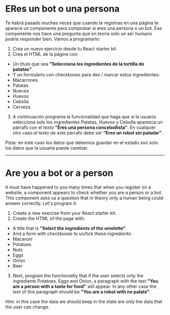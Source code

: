 # ERes un bot o una persona

Te habrá pasado muchas veces que cuando te registras en una página te aparece un componente para comprobar si eres una persona o un bot. Ese componente nos hace una pregunta que en teoría solo un ser humano podría responder bien. Vamos a programarlo:

1. Crea un nuevo ejercicio desde tu React starter kit.
2. Crea el HTML de la página con:

- Un título que sea **"Selecciona los ingredientes de la tortilla de patatas"**.
- Y un formulario con checkboxes para des / marcar estos ingredientes:
- Macarrones
- Patatas
- Nueces
- Huevos
- Cebolla
- Cerveza

3. A continuación programa la funcionalidad que haga que si la usuaria selecciona solo los ingredientes Patatas, Huevos y Cebolla aparezca un párrafo con el texto **"Eres una persona concebollista"**. En cualquier otro caso el texto de este párrafo debe ser **"Eres un robot sin paladar"**.

Pista: en este caso los datos que debemos guardar en el estado son solo los datos que la usuaria puede cambiar.

---

# Are you a bot or a person

It must have happened to you many times that when you register on a website, a component appears to check whether you are a person or a bot. This component asks us a question that in theory only a human being could answer correctly. Let's program it:

1. Create a new exercise from your React starter kit.
2. Create the HTML of the page with:

- A title that is **"Select the ingredients of the omelette"**.
- And a form with checkboxes to un/tick these ingredients:
- Macaroni
- Potatoes
- Nuts
- Eggs
- Onion
- Beer

3. Next, program the functionality that if the user selects only the ingredients Potatoes, Eggs and Onion, a paragraph with the text **"You are a person with a taste for food"** will appear. In any other case the text of this paragraph should be **"You are a robot with no palate"**.

Hint: in this case the data we should keep in the state are only the data that the user can change.
